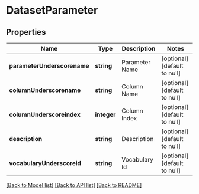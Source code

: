 # DatasetParameter

## Properties
Name | Type | Description | Notes
------------ | ------------- | ------------- | -------------
**parameterUnderscorename** | **string** | Parameter Name | [optional] [default to null]
**columnUnderscorename** | **string** | Column Name | [optional] [default to null]
**columnUnderscoreindex** | **integer** | Column Index | [optional] [default to null]
**description** | **string** | Description | [optional] [default to null]
**vocabularyUnderscoreid** | **string** | Vocabulary Id | [optional] [default to null]

[[Back to Model list]](../README.md#documentation-for-models) [[Back to API list]](../README.md#documentation-for-api-endpoints) [[Back to README]](../README.md)



